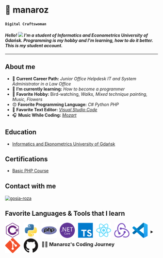 <!--
### Hi there 👋
**manaroz/manaroz** is a ✨ _special_ ✨ repository because its `README.md` (this file) appears on your GitHub profile.

Here are some ideas to get you started:

- 🔭 I’m currently working on ...
- 🌱 I’m currently learning ...
- 👯 I’m looking to collaborate on ...
- 🤔 I’m looking for help with ...
- 💬 Ask me about ...
- 📫 How to reach me: ...
- 😄 Pronouns: ...
- ⚡ Fun fact: ...
-->
# <g-emoji class="g-emoji" alias="turtle" fallback-src="https://github.githubassets.com/images/icons/emoji/unicode/1f422.png">🐢</g-emoji> manaroz

#### <g-emoji class="g-emoji" alias="fish" fallback-src="https://github.githubassets.com/images/icons/emoji/unicode/1f421.png"> **`Digital Craftswoman`**

#### *Hello! <img src="https://media.giphy.com/media/hvRJCLFzcasrR4ia7z/giphy.gif" width="5%"></a> I'm a student of Informatics and Econometrics University of Gdańsk. Programming is my hobby and I'm learning, how to do it better. This is my student account.*

---

## About me
- 🔭 **Current Career Path:** *Junior Office Helpdesk IT and System Administrator in a Law Office*
- 🤖 **I’m currently learning:** *How to become a programmer*
- 🦆 **Favorite Hobby:** Bird-watching, *Walks, Mixed technique painting, Music, Flowers*
- 😍 **Favorite Programming Language:** *C#* *Python* *PHP*
- 🤩 **Favorite Text Editor:** *[Visual Studio Code](https://code.visualstudio.com/)*
- 🎧 **Music While Coding:** *[Mozart](https://music.apple.com/us/playlist/wolfgang-amadeus-mozart-essentials/pl.63696b0b53a24734a0f1f34c92ccd5c4)*

## Education

- [Informatics and Ekonometrics University of Gdańsk](https://ug.edu.pl/)

## Certifications

- [Basic PHP Course](https://codeme.pl/)

## Contact with me

<p align="left">
<a href="https://linkedin.com/in/gosia-roza" target="blank"><img align="center" src="https://raw.githubusercontent.com/rahuldkjain/github-profile-readme-generator/master/src/images/icons/Social/linked-in-alt.svg" alt="gosia-roza" height="30" width="40" /></a>

## Favorite Languages & Tools that I learn

<img alt="C-Lang" align="left" width="50px" style="padding-right:10px;" src="https://github.com/devicons/devicon/blob/v2.15.1/icons/csharp/csharp-line.svg" />
<img alt="Python" align="left" width="50px" style="padding-right:10px;" src="https://github.com/devicons/devicon/blob/v2.15.1/icons/python/python-original.svg" />
<img alt="C-Lang" align="left" width="50px" style="padding-right:10px;" src="https://github.com/devicons/devicon/blob/v2.15.1/icons/php/php-original.svg" />
<img alt="C-Lang" align="left" width="50px" style="padding-right:10px;" src="https://github.com/devicons/devicon/blob/v2.15.1/icons/dotnetcore/dotnetcore-original.svg" />
<img alt="C-Lang" align="left" width="50px" style="padding-right:10px;" src="https://github.com/devicons/devicon/blob/v2.15.1/icons/typescript/typescript-original.svg" />
<img alt="C-Lang" align="left" width="50px" style="padding-right:10px;" src="https://github.com/devicons/devicon/blob/v2.15.1/icons/react/react-original.svg" />
<img alt="C-Lang" align="left" width="50px" style="padding-right:10px;" src="https://github.com/devicons/devicon/blob/v2.15.1/icons/redux/redux-original.svg" />
<img alt="C-Lang" align="left" width="50px" style="padding-right:10px;" src="https://github.com/devicons/devicon/blob/v2.15.1/icons/vscode/vscode-original.svg" />
<img alt="Git" align="left" width="50px" style="padding-right:10px;" src="https://github.com/devicons/devicon/blob/v2.15.1/icons/git/git-original.svg" />
<img alt="Github" align="left" width="50px" style="padding-right:10px;" src="https://github.com/devicons/devicon/blob/v2.15.1/icons/github/github-original.svg" />


#

<details>
 <summary><h3>👨‍💻 Manaroz's Coding Journey</h3></summary>
   I started my coding journey as a naive computer science passionate about learn everything I could about this programming world. And all the while, teaching myself development with a dream to build my own app, but that soon got overshadowed by my desire to excel in C# and .NET. A desire that landed me in a computer science. But there's something that's always bothered me about my journey - abandoning my dream of building my own app to pursue the safe route, a job. That's why I turned my back on programming for a while to start working safely in a law firm's office. Now it's time for a change I'm ready for, I've already taken the leap away from that safety net into this interesting world that it being a programmer.
